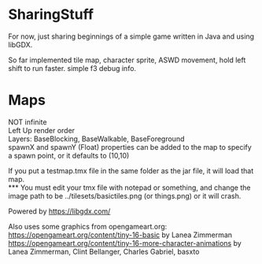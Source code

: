 # SharingStuff
For now, just sharing beginnings of a simple game written in Java and using libGDX.  
  
So far implemented tile map, character sprite, ASWD movement, hold left shift to run faster. simple f3 debug info.  
  
# Maps  
NOT infinite  
Left Up render order  
Layers: BaseBlocking, BaseWalkable, BaseForeground  
spawnX and spawnY (Float) properties can be added to the map to specify a spawn point, or it defaults to (10,10)
  
If you put a testmap.tmx file in the same folder as the jar file, it will load that map.  
*** You must edit your tmx file with notepad or something, and change the image path to be ../tilesets/basictiles.png (or things.png) or it will crash.




Powered by https://libgdx.com/  
  
Also uses some graphics from opengameart.org:  
https://opengameart.org/content/tiny-16-basic by Lanea Zimmerman  
https://opengameart.org/content/tiny-16-more-character-animations by Lanea Zimmerman, Clint Bellanger, Charles Gabriel, basxto  
